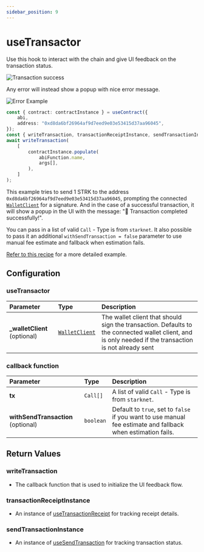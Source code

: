 ```yaml
---
sidebar_position: 9
---
```


# useTransactor

Use this hook to interact with the chain and give UI feedback on the transaction status.

![Transaction success](/img/transactorSuccess.gif)

Any error will instead show a popup with nice error message.

![Error Example](/img/transactorFail.gif)

```ts
const { contract: contractInstance } = useContract({
    abi,
    address: "0xd8da6bf26964af9d7eed9e03e53415d37aa96045",
});
const { writeTransaction, transactionReceiptInstance, sendTransactionInstance } = useTransactor();
await writeTransaction(
    [
        contractInstance.populate(
            abiFunction.name,
            args[],
        ),
    ]
);
```

This example tries to send 1 STRK to the address `0xd8da6bf26964af9d7eed9e03e53415d37aa96045`, prompting the connected [`WalletClient`](https://starknetjs.com/docs/API/classes/AccountInterface/) for a signature. And in the case of a successful transaction, it will show a popup in the UI with the message: "🎉 Transaction completed successfully!".

You can pass in a list of valid `Call` - Type is from `starknet`. It also possible to pass it an additional `withSendTransaction = false` parameter to use manual fee estimate and fallback when estimation fails.

[Refer to this recipe](/recipes/WriteToContractWriteAsyncButton) for a more detailed example.

## Configuration

### useTransactor

| Parameter                     | Type                                                       | Description                                                                                                                                                                       |
| :---------------------------- | :--------------------------------------------------------- | :-------------------------------------------------------------------------------------------------------------------------------------------------------------------------------- |
| **\_walletClient** (optional) | [`WalletClient`](https://starknetjs.com/docs/API/classes/AccountInterface/) | The wallet client that should sign the transaction. Defaults to the connected wallet client, and is only needed if the transaction is not already sent |

### callback function

| Parameter                                    | Type                                                                                                              | Description                                                                                                                                                                                                                                                                                    |
| :------------------------------------------- | :---------------------------------------------------------------------------------------------------------------- | :--------------------------------------------------------------------------------------------------------------------------------------------------------------------------------------------------------------------------------------------------------------------------------------------- |
| **tx**                                       | `Call[]` | A list of valid `Call` - Type is from `starknet`. |
| **withSendTransaction** (optional)                       | `boolean` | Default to `true`, set to `false` if you want to use manual fee estimate and fallback when estimation fails.|

## Return Values

### writeTransaction

- The callback function that is used to initialize the UI feedback flow.

### transactionReceiptInstance

- An instance of [useTransactionReceipt](https://www.starknet-react.com/docs/hooks/use-transaction-receipt#usetransactionreceipt) for tracking receipt details.

### sendTransactionInstance
- An instance of [useSendTransaction](https://www.starknet-react.com/docs/hooks/use-send-transaction#usesendtransaction) for tracking transaction status.